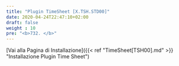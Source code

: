 ```yaml
---
title: "Plugin TimeSheet [X.TSH.STD00]"
date: 2020-04-24T22:47:10+02:00
draft: false
weight : 10
pre: "<b>732. </b>"
---
```


[Vai alla Pagina di Installazione]({{< ref "TimeSheet[TSH00].md" >}} "Installazione Plugin Time Sheet")
